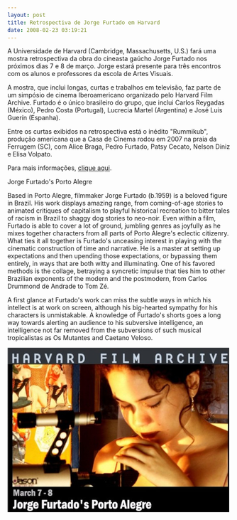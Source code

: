 ```yaml
---
layout: post
title: Retrospectiva de Jorge Furtado em Harvard
date: 2008-02-23 03:19:21
---
```

A Universidade de Harvard (Cambridge, Massachusetts, U.S.) fará uma mostra retrospectiva da obra do cineasta gaúcho Jorge Furtado nos próximos dias 7 e 8 de março. Jorge estará presente para três encontros com os alunos e professores da escola de Artes Visuais.

A mostra, que inclui longas, curtas e trabalhos em televisão, faz parte de um simpósio de cinema Iberoamericano organizado pelo Harvard Film Archive. Furtado é o único brasileiro do grupo, que inclui Carlos Reygadas (México), Pedro Costa (Portugal), Lucrecia Martel (Argentina) e José Luis Guerín (Espanha).

Entre os curtas exibidos na retrospectiva está o inédito "Rummikub", produção americana que a Casa de Cinema rodou em 2007 na praia da Ferrugem (SC), com Alice Braga, Pedro Furtado, Patsy Cecato, Nelson Diniz e Elisa Volpato.

Para mais informações, [clique aqui](http://hcl.harvard.edu/hfa/films/2008marchapril/furtado.html#man).

Jorge Furtado's Porto Alegre

Based in Porto Alegre, filmmaker Jorge Furtado (b.1959) is a beloved figure in Brazil. His work displays amazing range, from coming-of-age stories to animated critiques of capitalism to playful historical recreation to bitter tales of racism in Brazil to shaggy dog stories to neo-noir. Even within a film, Furtado is able to cover a lot of ground, jumbling genres as joyfully as he mixes together characters from all parts of Porto Alegre's eclectic citizenry. What ties it all together is Furtado's unceasing interest in playing with the cinematic construction of time and narrative. He is a master at setting up expectations and then upending those expectations, or bypassing them entirely, in ways that are both witty and illuminating. One of his favored methods is the collage, betraying a syncretic impulse that ties him to other Brazilian exponents of the modern and the postmodern, from Carlos Drummond de Andrade to Tom Zé.

A first glance at Furtado's work can miss the subtle ways in which his intellect is at work on screen, although his big-hearted sympathy for his characters is unmistakable. A knowledge of Furtado's shorts goes a long way towards alerting an audience to his subversive intelligence, an intelligence not far removed from the subversions of such musical tropicalistas as Os Mutantes and Caetano Veloso.

![](/uploads/hqc-harvard.jpg)